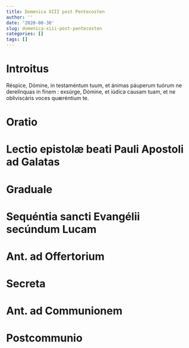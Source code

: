 ```yaml
---
title: Domenica XIII post Pentecosten
author: ''
date: '2020-08-30'
slug: domenica-xiii-post-pentecosten
categories: []
tags: []
---
```



# Introitus

Réspice, Dómine, in testaméntum tuum, et ánimas páuperum tuórum ne derelínquas in finem : exsúrge, Dómine, et iúdica causam tuam, et ne obliviscáris voces quæréntium te.

# Oratio

# Lectio epistolæ beati Pauli Apostoli ad Galatas

# Graduale

# Sequéntia sancti Evangélii secúndum Lucam

# Ant. ad Offertorium

# Secreta

# Ant. ad Communionem

# Postcommunio
